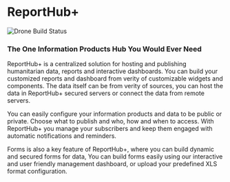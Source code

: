 # ReportHub+
![Drone Build Status](http://13.126.207.153/api/badges/immap-dev/rh/status.svg)

### The One Information Products Hub You Would Ever Need

ReportHub+ is a centralized solution for hosting and publishing humanitarian data, reports and interactive dashboards. You can build your customized reports and dashboard from verity of customizable widgets and components. The data itself can be from verity of sources, you can host the data in ReportHub+ secured servers or connect the data from remote servers.

You can easily configure your information products and data to be public or private. Choose what to publish and who, how and when to access. With ReportHub+ you manage your subscribers and keep them engaged with automatic notifications and reminders.

Forms is also a key feature of ReportHub+, where you can build dynamic and secured forms for data, You can build forms easily using our interactive and user friendly management dashboard, or upload your predefined XLS format configuration.




